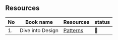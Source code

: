 ## Resources

|No|Book name|Resources|status|
|--|---------|---------|------|
|1.| Dive into Design| [Patterns](https://github.com/Urunov/Interview-Preparation-WAY/tree/master/design-patterns/Resource%20Books)|📘|
